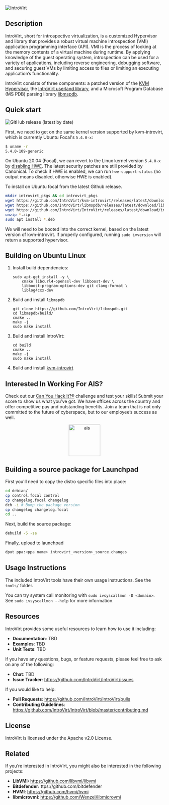 ![IntroVirt](.github/images/introvirt-logo.png)

## Description

IntroVirt, short for introspective virtualization, is a customized Hypervisor and library that provides a robust virtual machine introspection (VMI) application programming interface (API). VMI is the process of looking at the memory contents of a virtual machine during runtime. By applying knowledge of the guest operating system, introspection can be used for a variety of applications, including reverse engineering, debugging software, and securing guest VMs by limiting access to files or limiting an executing application’s functionality.

IntroVirt consists of three components: a patched version of the [KVM Hypervisor](https://github.com/IntroVirt/kvm-introvirt), the [IntroVirt userland library](https://github.com/IntroVirt/IntroVirt), and a Microsoft Program Database (MS PDB) parsing library [libmspdb](https://github.com/IntroVirt/libmspdb/tree/main).

## Quick start

![GitHub release (latest by date)](https://img.shields.io/github/v/release/IntroVirt/IntroVirt?color=brightgreen)

First, we need to get on the same kernel version supported by kvm-introvirt, which is currently Ubuntu Focal's `5.4.0-x`:

```bash
$ uname -r
5.4.0-109-generic
```

On Ubuntu 20.04 (Focal), we can revert to the Linux kernel version `5.4.0-x` by [disabling HWE](https://wiki.ubuntu.com/Kernel/LTSEnablementStack#Ubuntu_20.04_LTS_-_Focal_Fossa). The latest security patches are still provided by Canonical. To check if HWE is enabled, we can run `hwe-support-status` (no output means disabled, otherwise HWE is enabled).

To install on Ubuntu focal from the latest Github release.

```bash
mkdir introvirt_pkgs && cd introvirt_pkgs
wget https://github.com/IntroVirt/kvm-introvirt/releases/latest/download/kvm-introvirt.zip
wget https://github.com/IntroVirt/libmspdb/releases/latest/download/libmspdb.zip
wget https://github.com/IntroVirt/IntroVirt/releases/latest/download/introvirt.zip
unzip *.zip
sudo apt install *.deb
```

We will need to be booted into the correct kernel, based on the latest version of kvm-introvirt.
If properly configured, running `sudo ivversion` will return a supported hypervisor.

## Building on Ubuntu Linux

1. Install build dependencies:
    ```shell
    sudo apt-get install -y \
        cmake libcurl4-openssl-dev libboost-dev \
        libboost-program-options-dev git clang-format \
        liblog4cxx-dev
    ```
1. Build and install `libmspdb`
    ```shell
    git clone https://github.com/IntroVirt/libmspdb.git
    cd libmspdb/build/
    cmake ..
    make -j
    sudo make install
    ```
1. Build and install IntroVirt:
    ```shell
    cd build
    cmake ..
    make -j
    sudo make install
    ```
1. Build and install [kvm-introvirt](https://github.com/IntroVirt/kvm-introvirt/)

## Interested In Working For AIS?

Check out our [Can You Hack It?®](https://www.canyouhackit.com) challenge and test your skills! Submit your score to show us what you’ve got. We have offices across the country and offer competitive pay and outstanding benefits. Join a team that is not only committed to the future of cyberspace, but to our employee’s success as well.

<p align="center">
  <a href="https://www.ainfosec.com/">
    <img src="https://github.com/IntroVirt/IntroVirt/raw/main/.github/images/ais.png" alt="ais" height="100" />
  </a>
</p>



## Building a source package for Launchpad

First you'll need to copy the distro specific files into place:

```bash
cd debian/
cp control.focal control
cp changelog.focal changelog
dch -i # Bump the package version
cp changelog changelog.focal
cd ..
```

Next, build the source package:

```bash
debuild -S -sa
```

Finally, upload to launchpad

```bash
dput ppa:<ppa name> introvirt_<version>_source.changes
```

## Usage Instructions

The included IntroVirt tools have their own usage instructions. See the `tools/` folder.

You can try system call monitoring with `sudo ivsyscallmon -D <domain>`. See `sudo ivsyscallmon --help` for more information.

## Resources

IntroVirt provides some useful resources to learn how to use it including:

- **Documentation**: TBD
- **Examples**: TBD
- **Unit Tests**: TBD

If you have any questions, bugs, or feature requests, please feel free to ask on any of the following:

- **Chat**: TBD
- **Issue Tracker**: <https://github.com/IntroVirt/IntroVirt/issues>

If you would like to help:

- **Pull Requests**: <https://github.com/IntroVirt/IntroVirt/pulls>
- **Contributing Guidelines**: <https://github.com/IntroVirt/IntroVirt/blob/master/contributing.md>

## License

IntroVirt is licensed under the Apache v2.0 License.

## Related

If you’re interested in IntroVirt, you might also be interested in the
following projects:

- **LibVMI:** https://github.com/libvmi/libvmi
- **Bitdefender:** ttps://github.com/bitdefender
- **HVMI**: https://github.com/hvmi/hvmi
- **libmicrovmi**: https://github.com/Wenzel/libmicrovmi
